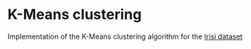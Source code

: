 # K-Means clustering

Implementation of the K-Means clustering algorithm for the [Irisi dataset](https://www.kaggle.com/datasets/uciml/iris/data)
